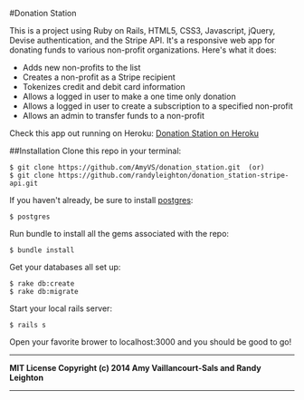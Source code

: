 #Donation Station

This is a project using Ruby on Rails, HTML5, CSS3, Javascript, jQuery, Devise authentication, and the Stripe API. It's a responsive web app for donating funds to various non-profit organizations. Here's what it does:

* Adds new non-profits to the list
* Creates a non-profit as a Stripe recipient
* Tokenizes credit and debit card information
* Allows a logged in user to make a one time only donation
* Allows a logged in user to create a subscription to a specified non-profit
* Allows an admin to transfer funds to a non-profit

Check this app out running on Heroku:
<a href="http://donation-station.herokuapp.com/" target="_blank">Donation Station on Heroku</a>


##Installation
Clone this repo in your terminal:

```console
$ git clone https://github.com/AmyVS/donation_station.git  (or)
$ git clone https://github.com/randyleighton/donation_station-stripe-api.git
```

If you haven't already, be sure to install [postgres](http://www.postgresql.org/download/):

```console
$ postgres
```

Run bundle to install all the gems associated with the repo:

```console
$ bundle install
```

Get your databases all set up:

```console
$ rake db:create
$ rake db:migrate
```

Start your local rails server:

```console
$ rails s
```

Open your favorite brower to localhost:3000 and you should be good to go!


---
**MIT License Copyright (c) 2014 Amy Vaillancourt-Sals and Randy Leighton**

---
